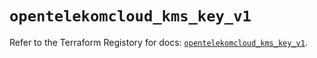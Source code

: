 # `opentelekomcloud_kms_key_v1`

Refer to the Terraform Registory for docs: [`opentelekomcloud_kms_key_v1`](https://www.terraform.io/docs/providers/opentelekomcloud/r/kms_key_v1).
